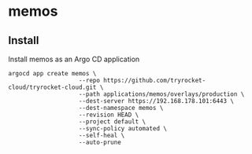 # memos

## Install

Install memos as an Argo CD application

    argocd app create memos \
                        --repo https://github.com/tryrocket-cloud/tryrocket-cloud.git \
                        --path applications/memos/overlays/production \
                        --dest-server https://192.168.178.101:6443 \
                        --dest-namespace memos \
                        --revision HEAD \
                        --project default \
                        --sync-policy automated \
                        --self-heal \
                        --auto-prune